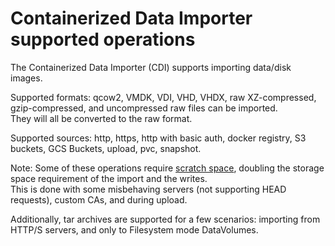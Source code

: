 # Containerized Data Importer supported operations
The Containerized Data Importer (CDI) supports importing data/disk images.

Supported formats: qcow2, VMDK, VDI, VHD, VHDX, raw XZ-compressed, gzip-compressed, and uncompressed raw files can be imported.  
They will all be converted to the raw format.

Supported sources: http, https, http with basic auth, docker registry, S3 buckets, GCS Buckets, upload, pvc, snapshot.

Note: Some of these operations require [scratch space](scratch-space.md), doubling the storage space requirement of the import and the writes.  
This is done with some misbehaving servers (not supporting HEAD requests), custom CAs, and during upload.

Additionally, tar archives are supported for a few scenarios: importing from HTTP/S servers, and only to Filesystem mode DataVolumes.
